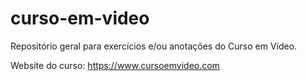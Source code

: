 ﻿# curso-em-video
Repositório geral para exercícios e/ou anotações do Curso em Vídeo.

Website do curso: https://www.cursoemvideo.com